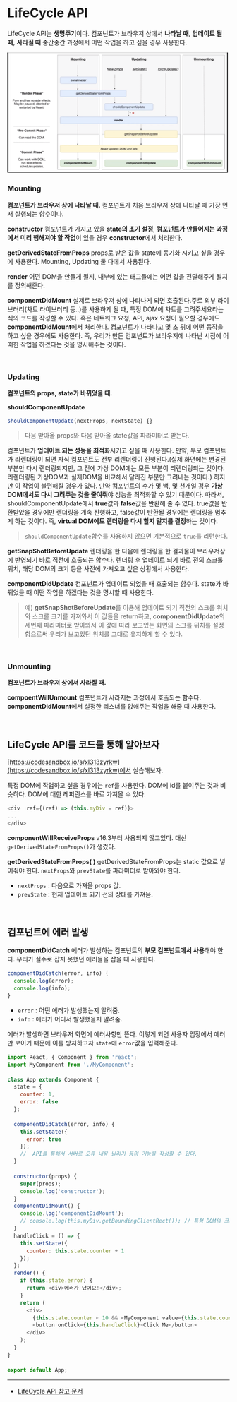 # LifeCycle API
LifeCycle API는 **생명주기**이다.
컴포넌트가 브라우저 상에서 **나타날 때**, **업데이트 될 때**, **사라질 때** 중간중간 과정에서 어떤 작업을 하고 싶을 경우 사용한다.

<img src="./imgs/생명주기.png" width="500" />

### Mounting
**컴포넌트가 브라우저 상에 나타날 때.**
컴포넌트가 처음 브라우저 상에 나타날 때 가장 먼저 실행되는 함수이다.

**constructor**
컴포넌트가 가지고 있을 **state의 초기 설정**, **컴포넌트가 만들어지는 과정에서 미리 행해져야 할 작업**이 있을 경우 **constructor**에서 처리한다.

**getDerivedStateFromProps**
props로 받은 값을 state에 동기화 시키고 싶을 경우에 사용한다.
Mounting, Updating 둘 다에서 사용된다.

**render**
어떤 DOM을 만들게 될지, 내부에 있는 태그들에는 어떤 값을 전달해주게 될지를 정의해준다.

**componentDidMount**
실제로 브라우저 상에 나타나게 되면 호출된다.주로 외부 라이브러리(차트 라이브러리 등..)를 사용하게 될 때, 특정 DOM에 차트를 그려주세요라는 식의 코드를 작성할 수 있다.
혹은 네트워크 요청, API, ajax 요청이 필요할 경우에도 **componentDidMount**에서 처리한다.
컴포넌트가 나타나고 몇 초 뒤에 어떤 동작을 하고 싶을 경우에도 사용한다.
즉, 우리가 만든 컴포넌트가 브라우저에 나타난 시점에 어떠한 작업을 하겠다는 것을 명시해주는 것이다.

<br/>

### Updating
**컴포넌트의 props, state가 바뀌었을 때.**

**shouldComponentUpdate**
```javascript
shouldComponentUpdate(nextProps, nextState) {}
```
> 다음 받아올 props와 다음 받아올 state값을 파라미터로 받는다.

컴포넌트가 **업데이트 되는 성능을 최적화**시키고 싶을 때 사용한다. 
만약, 부모 컴포넌트가 리렌더링이 되면 자식 컴포넌트도 전부 리렌더링이 진행된다.(실제 화면에는 변경된 부분만 다시 렌더링되지만, 그 전에  가상 DOM에는 모든 부분이 리렌더링되는 것이다. 리렌더링된 가상DOM과 실제DOM을 비교해서 달라진 부분만 그려내는 것이다.) 
하지만 이 작업이 불편해질 경우가 있다. 만약 컴포넌트의 수가 몇 백, 몇 천개일 경우 **가상 DOM에서도 다시 그려주는 것을 줄여줘**야 성능을 최적화할 수 있기 때문이다. 
따라서, shouldComponentUpdate에서 **true**값과 **false**값을 반환해 줄 수 있다. true값을 반환받았을 경우에만 렌더링을 계속 진행하고, false값이 반환될 경우에는 렌더링을 멈추게 하는 것이다.
즉, **virtual DOM에도 렌더링을 다시 할지 말지를 결정**하는 것이다.
> `shouldComponentUpdate`함수를 사용하지 않으면 기본적으로 `true`를 리턴한다.

**getSnapShotBeforeUpdate**
렌더링을 한 다음에 렌더링을 한 결과물이 브라우저상에 반영되기 바로 직전에 호출되는 함수다.
렌더링 후 업데이트 되기 바로 전의 스크롤 위치, 해당 DOM의 크기 등을 사전에 가져오고 싶은 상황에서 사용한다.

**componentDidUpdate**
컴포넌트가 업데이트 되었을 때 호출되는 함수다.
state가 바뀌었을 때 어떤 작업을 하겠다는 것을 명시할 때 사용한다.

> 예)
> **getSnapShotBeforeUpdate**를 이용해 업데이트 되기 직전의 스크롤 위치와 스크롤 크기를 가져와서 이 값들을 return하고, **componentDidUpdate**의 세번째 파라미터로 받아와서 이 값에 따라 보고있는 화면의 스크롤 위치를 설정함으로써 우리가 보고있던 위치를 그대로 유지하게 할 수 있다.


<br/>

### Unmounting
**컴포넌트가 브라우저 상에서 사라질 때.**

**compoentWillUnmount**
컴포넌트가 사라지는 과정에서 호출되는 함수다. **componentDidMount**에서 설정한 리스너를 없애주는 작업을 해줄 때 사용한다.

<br/>

## LifeCycle API를 코드를 통해 알아보자
[https://codesandbox.io/s/xl313zyrkw](https://codesandbox.io/s/xl313zyrkw)에서 실습해보자.

특정 DOM에 작업하고 싶을 경우에는 `ref`를 사용한다. DOM에 id를 붙여주는 것과 비슷하다. DOM에 대한 레퍼런스를 바로 가져올 수 있다.
```javascript
<div  ref={(ref) => (this.myDiv = ref)}>
...
</div>
```

**componentWillReceiveProps**
v16.3부터 사용되지 않고있다.
대신 `getDerivedStateFromProps()`가 생겼다.

**getDerivedStateFromProps( )**
getDerivedStateFromProps는 static 값으로  넣어줘야 한다.
`nextProps`와 `prevState`를 파라미터로 받아와야 한다.
- `nextProps` : 다음으로 가져올 props 값.
- `prevState` : 현재 업데이트 되기 전의 상태를 가져옴.

<br/>

## 컴포넌트에 에러 발생
**componentDidCatch**
에러가 발생하는 컴포넌트의 **부모 컴포넌트에서 사용**해야 한다.
우리가 실수로 잡지 못했던 에러들을 잡을 때 사용한다.
```javascript
componentDidCatch(error, info) {
  console.log(error);
  console.log(info);
}
```
- `error` : 어떤 에러가 발생했는지 알려줌.
- `info` : 에러가 어디서 발생했을지 알려줌.

에러가 발생하면 브라우저 화면에 에러사항만 뜬다. 이렇게 되면 사용자 입장에서 에러만 보이기 때문에 이를 방지하고자 `state`에 `error`값을 입력해준다.
```javascript
import React, { Component } from 'react';
import MyComponent from './MyComponent';

class App extends Component {
  state = {
    counter: 1,
    error: false
  };

  componentDidCatch(error, info) {
    this.setState({
      error: true
    });
    //  API를 통해서 서버로 오류 내용 날리기 등의 기능을 작성할 수 있다.
  }

  constructor(props) {
    super(props);
    console.log('constructor');
  }
  componentDidMount() {
    console.log('componentDidMount');
    // console.log(this.myDiv.getBoundingClientRect()); // 특정 DOM의 크기를 볼 수 있다.
  }
  handleClick = () => {
    this.setState({
      counter: this.state.counter + 1
    });
  };
  render() {
    if (this.state.error) {
      return <div>에러가 났어요!</div>;
    }
    return (
      <div>
        {this.state.counter < 10 && <MyComponent value={this.state.counter} />}
        <button onClick={this.handleClick}>Click Me</button>
      </div>
    );
  }
}

export default App;

```





*** 
- [LifeCycle API 참고 문서](https://react-anyone.vlpt.us/05.html) 


